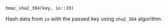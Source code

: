```
hmac_sha2_384(key, io::IO)
```

Hash data from `io` with the passed key using `sha2_384` algorithm.
